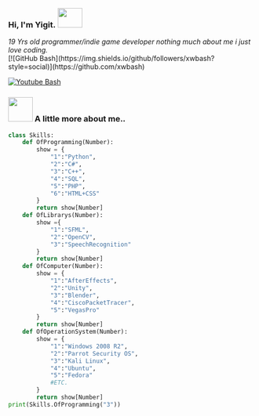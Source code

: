 ### Hi, I'm Yigit. <img src="https://media.tenor.com/images/486428053d6e3f90a4b2251ee5f82f56/tenor.gif" height="40" width="50" style="margin: 1px"> 

<p><em>19 Yrs old programmer/indie game developer nothing much about me i just love coding.</em> </br> 
[![GitHub Bash](https://img.shields.io/github/followers/xwbash?style=social)](https://github.com/xwbash) 

[![Youtube Bash](https://img.shields.io/youtube/channel/subscribers/UC10SomBYsuYoptbwDKFSwUw?style=social)](https://www.youtube.com/channel/UC10SomBYsuYoptbwDKFSwUw)



### <img src="https://i.imgur.com/fBU9vrh.png" width="50"> A little more about me..  
```python
class Skills:
    def OfProgramming(Number):
        show = {
            "1":"Python",
            "2":"C#",
            "3":"C++",
            "4":"SQL",
            "5":"PHP",
            "6":"HTML+CSS"
        }
        return show[Number]
    def OfLibrarys(Number):
        show ={
            "1":"SFML",
            "2":"OpenCV",
            "3":"SpeechRecognition"
        }
        return show[Number]
    def OfComputer(Number):
        show = {
            "1":"AfterEffects",
            "2":"Unity",
            "3":"Blender",
            "4":"CiscoPacketTracer",
            "5":"VegasPro"
        }
        return show[Number]
    def OfOperationSystem(Number):
        show = {
            "1":"Windows 2008 R2",
            "2":"Parrot Security OS",
            "3":"Kali Linux",
            "4":"Ubuntu",
            "5":"Fedora"
            #ETC.
        }
        return show[Number]
print(Skills.OfProgramming("3"))

```


